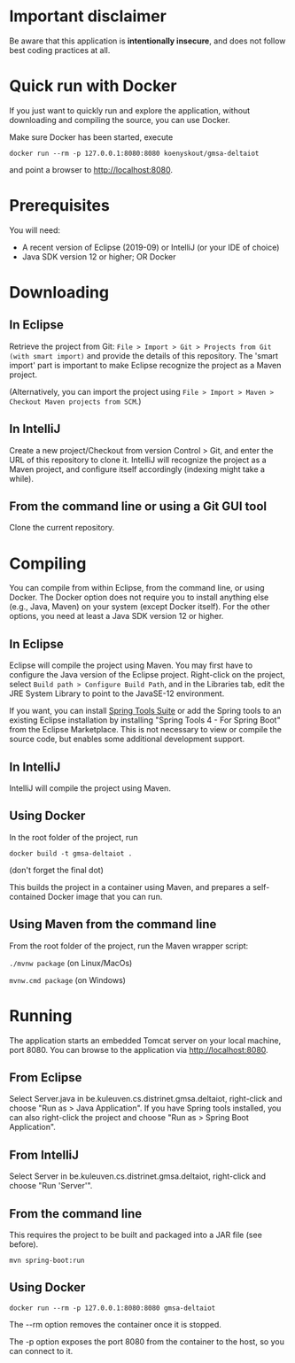 # Important disclaimer

Be aware that this application is **intentionally insecure**, and does not follow best coding practices at all.


# Quick run with Docker

If you just want to quickly run and explore the application, without downloading and compiling the source, you can use Docker.

Make sure Docker has been started, execute

`docker run --rm -p 127.0.0.1:8080:8080 koenyskout/gmsa-deltaiot`

and point a browser to [http://localhost:8080](http://localhost:8080).



# Prerequisites

You will need:
- A recent version of Eclipse (2019-09) or IntelliJ (or your IDE of choice)
- Java SDK version 12 or higher; OR Docker




# Downloading

## In Eclipse

Retrieve the project from Git: `File > Import > Git > Projects from Git (with smart import)` and provide the details of this repository. The 'smart import' part is important to make Eclipse recognize the project as a Maven project.

(Alternatively, you can import the project using `File > Import > Maven > Checkout Maven projects from SCM`.)

## In IntelliJ

Create a new project/Checkout from version Control > Git, and enter the URL of this repository to clone it.
IntelliJ will recognize the project as a Maven project, and configure itself accordingly (indexing might take a while).


## From the command line or using a Git GUI tool

Clone the current repository.




# Compiling

You can compile from within Eclipse, from the command line, or using Docker.
The Docker option does not require you to install anything else (e.g., Java, Maven) on your system (except Docker itself).
For the other options, you need at least a Java SDK version 12 or higher.

## In Eclipse

Eclipse will compile the project using Maven. You may first have to configure the Java version of the Eclipse project.
Right-click on the project, select `Build path > Configure Build Path`, and in the Libraries tab, edit the JRE System Library to point to the JavaSE-12 environment.

If you want, you can install [Spring Tools Suite](https://spring.io/tools) or add the Spring tools to an existing Eclipse installation by installing "Spring Tools 4 - For Spring Boot" from the Eclipse Marketplace. This is not necessary to view or compile the source code, but enables some additional development support. 

## In IntelliJ

IntelliJ will compile the project using Maven.

## Using Docker

In the root folder of the project, run 

`docker build -t gmsa-deltaiot .`

(don't forget the final dot)

This builds the project in a container using Maven, and prepares a self-contained Docker image that you can run.

## Using Maven from the command line

From the root folder of the project, run the Maven wrapper script:

`./mvnw package` (on Linux/MacOs)

`mvnw.cmd package` (on Windows)





# Running

The application starts an embedded Tomcat server on your local machine, port 8080.
You can browse to the application via [http://localhost:8080](http://localhost:8080).

## From Eclipse

Select Server.java in be.kuleuven.cs.distrinet.gmsa.deltaiot, right-click and choose "Run as > Java Application".
If you have Spring tools installed, you can also right-click the project and choose "Run as > Spring Boot Application".

## From IntelliJ

Select Server in be.kuleuven.cs.distrinet.gmsa.deltaiot, right-click and choose "Run 'Server'".


## From the command line

This requires the project to be built and packaged into a JAR file (see before).

`mvn spring-boot:run`

## Using Docker

`docker run --rm -p 127.0.0.1:8080:8080 gmsa-deltaiot`

The --rm option removes the container once it is stopped.

The -p option exposes the port 8080 from the container to the host, so you can connect to it.

